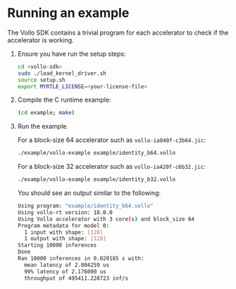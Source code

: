 # Running an example

The Vollo SDK contains a trivial program for each accelerator to check if the accelerator is working.

1. Ensure you have run the setup steps:

   ```sh
   cd <vollo-sdk>
   sudo ./load_kernel_driver.sh
   source setup.sh
   export MYRTLE_LICENSE=<your-license-file>
   ```

2. Compile the C runtime example:

   ```sh
   (cd example; make)
   ```

3. Run the example.

   For a block-size 64 accelerator such as `vollo-ia840f-c3b64.jic`:

   ```sh
   ./example/vollo-example example/identity_b64.vollo
   ```

   For a block-size 32 accelerator such as `vollo-ia420f-c6b32.jic`:

   ```sh
   ./example/vollo-example example/identity_b32.vollo
   ```

   You should see an output similar to the following:

   ```sh
   Using program: "example/identity_b64.vollo"
   Using vollo-rt version: 18.0.0
   Using Vollo accelerator with 3 core(s) and block_size 64
   Program metadata for model 0:
     1 input with shape: [128]
     1 output with shape: [128]
   Starting 10000 inferences
   Done
   Ran 10000 inferences in 0.020185 s with:
     mean latency of 2.004259 us
     99% latency of 2.176000 us
     throughput of 495411.228723 inf/s
   ```
